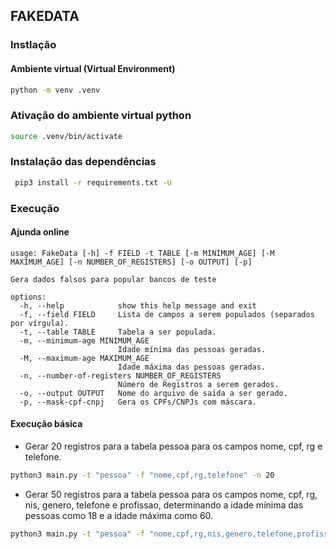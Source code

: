 ## FAKEDATA

### Instlação

#### Ambiente virtual (Virtual Environment)

```bash
python -m venv .venv
```

### Ativação do ambiente virtual python

```bash
source .venv/bin/activate
```

### Instalação das dependências

```bash
 pip3 install -r requirements.txt -U
```

### Execução

#### Ajunda online

```
usage: FakeData [-h] -f FIELD -t TABLE [-m MINIMUM_AGE] [-M MAXIMUM_AGE] [-n NUMBER_OF_REGISTERS] [-o OUTPUT] [-p]

Gera dados falsos para popular bancos de teste

options:
  -h, --help            show this help message and exit
  -f, --field FIELD     Lista de campos a serem populados (separados por vírgula).
  -t, --table TABLE     Tabela a ser populada.
  -m, --minimum-age MINIMUM_AGE
                        Idade mínima das pessoas geradas.
  -M, --maximum-age MAXIMUM_AGE
                        Idade máxima das pessoas geradas.
  -n, --number-of-registers NUMBER_OF_REGISTERS
                        Número de Registros a serem gerados.
  -o, --output OUTPUT   Nome do arquivo de saída a ser gerado.
  -p, --mask-cpf-cnpj   Gera os CPFs/CNPJs com máscara.
```

#### Execução básica

* Gerar 20 registros para a tabela pessoa para os campos nome, cpf, rg e telefone.

```bash
python3 main.py -t "pessoa" -f "nome,cpf,rg,telefone" -n 20
```

* Gerar 50 registros para a tabela pessoa para os campos nome, cpf, rg, nis, genero, telefone e profissao, determinando a idade mínima das pessoas como 18 e a idade máxima como 60.

```bash
python3 main.py -t "pessoa" -f "nome,cpf,rg,nis,genero,telefone,profissao" -m 18 -M 60 -n 50
```
